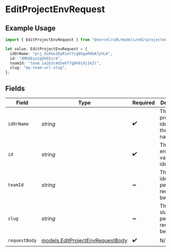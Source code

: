 # EditProjectEnvRequest

## Example Usage

```typescript
import { EditProjectEnvRequest } from "@vercel/sdk/models/editprojectenvop.js";

let value: EditProjectEnvRequest = {
  idOrName: "prj_XLKmu1DyR1eY7zq8UgeRKbA7yVLA",
  id: "XMbOEya1gUUO1ir4",
  teamId: "team_1a2b3c4d5e6f7g8h9i0j1k2l",
  slug: "my-team-url-slug",
};
```

## Fields

| Field                                                                      | Type                                                                       | Required                                                                   | Description                                                                | Example                                                                    |
| -------------------------------------------------------------------------- | -------------------------------------------------------------------------- | -------------------------------------------------------------------------- | -------------------------------------------------------------------------- | -------------------------------------------------------------------------- |
| `idOrName`                                                                 | *string*                                                                   | :heavy_check_mark:                                                         | The unique project identifier or the project name                          | prj_XLKmu1DyR1eY7zq8UgeRKbA7yVLA                                           |
| `id`                                                                       | *string*                                                                   | :heavy_check_mark:                                                         | The unique environment variable identifier                                 | XMbOEya1gUUO1ir4                                                           |
| `teamId`                                                                   | *string*                                                                   | :heavy_minus_sign:                                                         | The Team identifier to perform the request on behalf of.                   | team_1a2b3c4d5e6f7g8h9i0j1k2l                                              |
| `slug`                                                                     | *string*                                                                   | :heavy_minus_sign:                                                         | The Team slug to perform the request on behalf of.                         | my-team-url-slug                                                           |
| `requestBody`                                                              | [models.EditProjectEnvRequestBody](../models/editprojectenvrequestbody.md) | :heavy_check_mark:                                                         | N/A                                                                        |                                                                            |